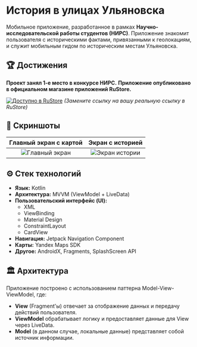 # История в улицах Ульяновска

Мобильное приложение, разработанное в рамках **Научно-исследовательской работы студентов (НИРС)**. Приложение знакомит пользователя с историческими фактами, привязанными к геолокациям, и служит мобильным гидом по историческим местам Ульяновска.

## 🏆 Достижения

**Проект занял 1-е место в конкурсе НИРС.**
**Приложение опубликовано в официальном магазине приложений RuStore.**

[![Доступно в RuStore](https://cdn-www.rustore.ru/b2c-static-images/logo/RuStore_Badge_Monochrome_RUS.svg)](https://www.rustore.ru/catalog/app/com.example.tophistoryapp)
*(Замените ссылку на вашу реальную ссылку в RuStore)*


## 📱 Скриншоты

| Главный экран с картой | Экран с историей |
| :---: | :---: |
| ![Главный экран](https://github.com/user-attachments/assets/09b2256f-a76c-47f3-b1cd-24233da939bd) | ![Экран истории](https://github.com/user-attachments/assets/cb0f5a5d-5943-4c2d-a0a7-41c9f7c1a0b6) |


## ⚙️ Стек технологий

- **Язык:** Kotlin
- **Архитектура:** MVVM (ViewModel + LiveData)
- **Пользовательский интерфейс (UI):**
  - XML
  - ViewBinding
  - Material Design
  - ConstraintLayout
  - CardView
- **Навигация:** Jetpack Navigation Component
- **Карты:** Yandex Maps SDK
- **Другое:** AndroidX, Fragments, SplashScreen API

## 🏛️ Архитектура

Приложение построено с использованием паттерна Model-View-ViewModel, где:
- **View** (Fragment'ы) отвечает за отображение данных и передачу действий пользователя.
- **ViewModel** обрабатывает логику и предоставляет данные для View через LiveData.
- **Model** (в данном случае, локальные данные) представляет собой источник информации.
